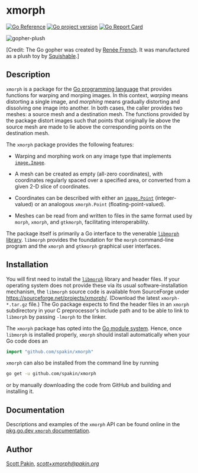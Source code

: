 xmorph
======

[![Go Reference](https://pkg.go.dev/badge/github.com/spakin/xmorph.svg)](https://pkg.go.dev/github.com/spakin/xmorph)
[![Go project version](https://badge.fury.io/go/github.com%2Fspakin%2Fxmorph.svg)](https://badge.fury.io/go/github.com%2Fspakin%2Fxmorph)
[![Go Report Card](https://goreportcard.com/badge/github.com/spakin/xmorph)](https://goreportcard.com/report/github.com/spakin/xmorph)

![gopher-plush](https://user-images.githubusercontent.com/650041/104868453-9c2d0400-5900-11eb-9fd9-c8068d669393.gif)

[Credit: The Go gopher was created by [Renée French](https://www.instagram.com/reneefrench/).  It was manufactured as a plush toy by [Squishable](https://www.squishable.com/).]

Description
-----------

`xmorph` is a package for the [Go programming language](https://golang.org/) that provides functions for warping and morping images.  In this context, *warping* means distorting a single image, and *morphing* means gradually distorting and dissolving one image into another.  In both cases, the caller provides two meshes: a source mesh and a destination mesh.  The functions provided by the package distort images such that points that originally lie above the source mesh are made to lie above the corresponding points on the destination mesh.

The `xmorph` package provides the following features:

* Warping and morphing work on any image type that implements [`image.Image`](https://golang.org/pkg/image/#Image).

* A mesh can be created as empty (all-zero coordinates), with coordinates regularly spaced over a specified area, or converted from a given 2-D slice of coordinates.

* Coordinates can be described with either an [`image.Point`](https://golang.org/pkg/image/#Point) (integer-valued) or an analogous `xmorph.Point` (floating-point-valued).

* Meshes can be read from and written to files in the same format used by `morph`, `xmorph`, and `gtkmorph`, facilitating interoperability.

The package itself is primarily a Go interface to the venerable [`libmorph` library](http://xmorph.sourceforge.net/).  `libmorph` provides the foundation for the `morph` command-line program and the `xmorph` and `gtkmorph` graphical user interfaces.

Installation
------------

You will first need to install the [`libmorph`](http://xmorph.sourceforge.net/) library and header files.  If your operating system does not provide these via its usual software-installation mechanism, the `libmorph` source code is available from SourceForge under https://sourceforge.net/projects/xmorph/.  (Download the latest `xmorph-*.tar.gz` file.)  The Go package expects to find the header files in an `xmorph` subdirectory in your C preprocessor's include path and to be able to link to `libmorph` by passing `-lmorph` to the linker.

The `xmorph` package has opted into the [Go module system](https://golang.org/ref/mod).  Hence, once `libmorph` is installed properly, `xmorph` should install automatically when your Go code does an
```Go
import "github.com/spakin/xmorph"
```

`xmorph` can also be installed from the command line by running
```bash
go get -u github.com/spakin/xmorph
```
or by manually downloading the code from GitHub and building and installing it.

Documentation
-------------

Descriptions and examples of the `xmorph` API can be found online in the [pkg.go.dev `xmorph` documentation](https://pkg.go.dev/github.com/spakin/xmorph).

Author
------

[Scott Pakin](http://www.pakin.org/~scott/), *scott+xmorph@pakin.org*
